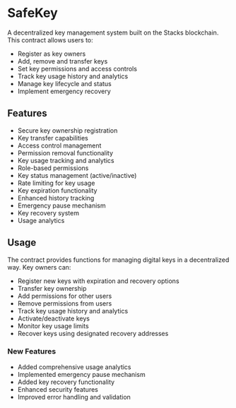 # SafeKey

A decentralized key management system built on the Stacks blockchain. This contract allows users to:

- Register as key owners
- Add, remove and transfer keys
- Set key permissions and access controls
- Track key usage history and analytics
- Manage key lifecycle and status
- Implement emergency recovery

## Features

- Secure key ownership registration
- Key transfer capabilities  
- Access control management
- Permission removal functionality
- Key usage tracking and analytics
- Role-based permissions
- Key status management (active/inactive)
- Rate limiting for key usage
- Key expiration functionality
- Enhanced history tracking
- Emergency pause mechanism
- Key recovery system
- Usage analytics

## Usage

The contract provides functions for managing digital keys in a decentralized way. Key owners can:
- Register new keys with expiration and recovery options
- Transfer key ownership
- Add permissions for other users
- Remove permissions from users
- Track key usage history and analytics
- Activate/deactivate keys
- Monitor key usage limits
- Recover keys using designated recovery addresses

### New Features
- Added comprehensive usage analytics
- Implemented emergency pause mechanism
- Added key recovery functionality
- Enhanced security features
- Improved error handling and validation
